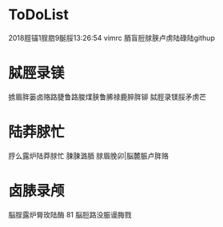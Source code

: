 # ToDoList
2018脛锚1脭脗9脠脮13:26:54
vimrc 脜盲脰脙脥卢虏陆碌陆githup
# 脦脛录镁
掳眉脌篓卤赂路脻鲁路脧煤脥鲁脪禄鹿脺脌铆
脦脛录镁脮矛虏芒

# 陆莽脙忙
脝么露炉陆莽脙忙
脨脨潞脜
脙眉脕卯|脳麓脤卢脌赂

# 卤脿录颅
脳脭露炉脣玫陆酶
81 脳脰路没脤谩脢戮
